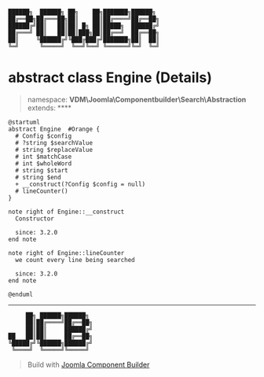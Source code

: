 ```
██████╗  ██████╗ ██╗    ██╗███████╗██████╗
██╔══██╗██╔═══██╗██║    ██║██╔════╝██╔══██╗
██████╔╝██║   ██║██║ █╗ ██║█████╗  ██████╔╝
██╔═══╝ ██║   ██║██║███╗██║██╔══╝  ██╔══██╗
██║     ╚██████╔╝╚███╔███╔╝███████╗██║  ██║
╚═╝      ╚═════╝  ╚══╝╚══╝ ╚══════╝╚═╝  ╚═╝
```
# abstract class Engine (Details)
> namespace: **VDM\Joomla\Componentbuilder\Search\Abstraction**
> extends: ****
```uml
@startuml
abstract Engine  #Orange {
  # Config $config
  # ?string $searchValue
  # string $replaceValue
  # int $matchCase
  # int $wholeWord
  # string $start
  # string $end
  + __construct(?Config $config = null)
  # lineCounter()
}

note right of Engine::__construct
  Constructor

  since: 3.2.0
end note

note right of Engine::lineCounter
  we count every line being searched

  since: 3.2.0
end note
 
@enduml
```

---
```
     ██╗ ██████╗██████╗
     ██║██╔════╝██╔══██╗
     ██║██║     ██████╔╝
██   ██║██║     ██╔══██╗
╚█████╔╝╚██████╗██████╔╝
 ╚════╝  ╚═════╝╚═════╝
```
> Build with [Joomla Component Builder](https://git.vdm.dev/joomla/Component-Builder)

